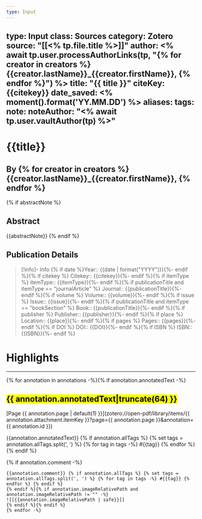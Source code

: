 ```yaml
---
type: Input
---
```

type: Input
class: Sources
category: Zotero
source: "[[<% tp.file.title %>]]"
author: <% await tp.user.processAuthorLinks(tp, "{% for creator in creators %} {{creator.lastName}}_{{creator.firstName}}, {% endfor %}") %>
title: "{{ title }}"
citeKey: {{citekey}}
date_saved: <% moment().format('YY.MM.DD') %>
aliases: 
tags: 
note: 
noteAuthor: "<% await tp.user.vaultAuthor(tp) %>"
---

# {{title}}
## By {% for creator in creators %}{{creator.lastName}}_{{creator.firstName}}, {% endfor %}

{% if abstractNote %}
## Abstract
{{abstractNote}}
{% endif %}
## Publication Details 
> [!info]- Info
> {% if date %}Year:: {{date | format("YYYY")}}{%- endif %}{% if citekey %}
> Citekey:: {{citekey}}{%- endif %}{% if itemType %}
> itemType:: {{itemType}}{%- endif %}{% if publicationTitle and itemType == "journalArticle" %}
> Journal:: {{publicationTitle}}{%- endif %}{% if volume %}
> Volume:: {{volume}}{%- endif %}{% if issue %}
> Issue:: {{issue}}{%- endif %}{% if publicationTitle and itemType == "bookSection" %}
> Book:: {{publicationTitle}}{%- endif %}{% if publisher %}
> Publisher:: {{publisher}}{%- endif %}{% if place %}
> Location:: {{place}}{%- endif %}{% if pages %}
> Pages:: {{pages}}{%- endif %}{% if DOI %}
> DOI:: {{DOI}}{%- endif %}{% if ISBN %}
> ISBN:: {{ISBN}}{%- endif %}

# Highlights
---
{% for annotation in annotations -%}{% if annotation.annotatedText -%}
## <mark style="background-color: {{annotation.color}}">{{ annotation.annotatedText|truncate(64) }}</mark>
[Page {{ annotation.page | default(1) }}](zotero://open-pdf/library/items/{{ annotation.attachment.itemKey }}?page={{ annotation.page }}&annotation={{ annotation.id }})  

{{annotation.annotatedText}} {% if annotation.allTags %} {% set tags = annotation.allTags.split(', ') %} {% for tag in tags -%} 
#{{tag}} {% endfor %} {% endif %}

{% if annotation.comment -%}
```COMMENT <% await tp.user.vaultAuthor(tp) %> <% moment().format('YY.MM.DD') %>
{{annotation.comment}} {% if annotation.allTags %} {% set tags = annotation.allTags.split(', ') %} {% for tag in tags -%} #{{tag}} {% endfor %} {% endif %}
{% endif %}{% if annotation.imageRelativePath and annotation.imageRelativePath != "" -%}
![[{{annotation.imageRelativePath | safe}}]]
{% endif %}{% endif %}
{% endfor -%}

